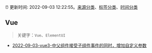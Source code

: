 :alarm_clock: 更新时间: 2022-09-03 12:22:55。[来源分类](../README.md)、[标签分类](../TAGS.md)、[时间分类](../TIMELINE.md)

## Vue


> 关键字：`Vue`、`ElementUI`



- [2022-09-03-vue3-中父组件接受子组件事件的同时，增加自定义参数](https://www.v2ex.com/t/877469) 